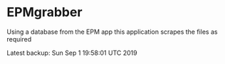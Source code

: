 # EPMgrabber
Using a database from the EPM app this application scrapes the files as required


Latest backup: Sun Sep 1 19:58:01 UTC 2019
